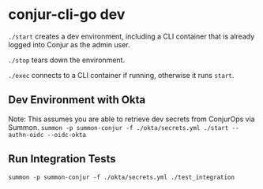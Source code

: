 # conjur-cli-go dev

`./start` creates a dev environment, including a CLI container that is already
logged into Conjur as the admin user.

`./stop` tears down the environment.

`./exec` connects to a CLI container if running, otherwise it runs `start`.

## Dev Environment with Okta

Note: This assumes you are able to retrieve dev secrets from ConjurOps via Summon.
`summon -p summon-conjur -f ./okta/secrets.yml ./start --authn-oidc --oidc-okta`

## Run Integration Tests

`summon -p summon-conjur -f ./okta/secrets.yml ./test_integration`
